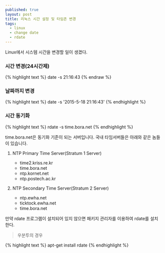 ```yaml
---
published: true
layout: post
title: 리눅스 시간 설정 및 타임존 변경
tags: 
  - linux
  - change date
  - rdate
---
```


Linux에서 시스템 시간을 변경할 일이 생겼다.

### 시간 변경(24시간제)

{% highlight text %}
date -s 21:16:43
{% endraw %}

### 날짜까지 변경

{% highlight text %}
date -s '2015-5-18 21:16:43'
{% endhighlight %}

### 시간 동기화

{% highlight text %}
rdate -s time.bora.net
{% endhighlight %}

time.bora.net은 동기화 기준이 되는 서버입니다.
국내 타임서버들은 아래와 같은 놈들이 있습니다.

1. NTP Primary Time Server(Stratum 1  Server)
   - time2.kriss.re.kr
   - time.bora.net
   - ntp.kornet.net
   - ntp.postech.ac.kr
  
2. NTP Secondary Time Server(Stratum 2 Server)
   - ntp.ewha.net
   - ticktock.ewha.net
   - time.bora.net

만약 rdate 프로그램이 설치되어 있지 않으면 패키지 관리자를 이용하여 rdate를 설치한다.

>우분투의 경우

{% highlight text %}
apt-get install rdate
{% endhighlight %}